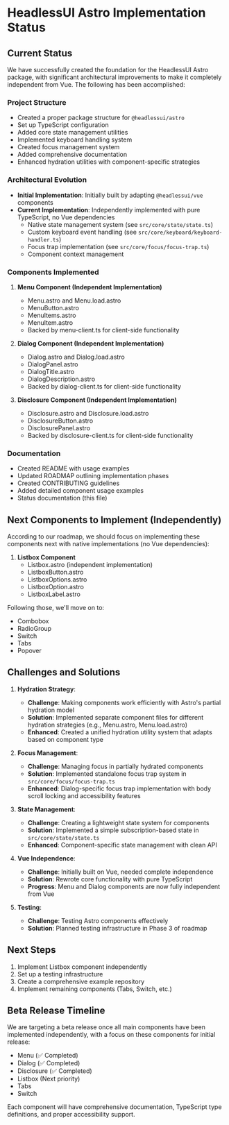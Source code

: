 # HeadlessUI Astro Implementation Status

## Current Status

We have successfully created the foundation for the HeadlessUI Astro package, with significant architectural improvements to make it completely independent from Vue. The following has been accomplished:

### Project Structure

- Created a proper package structure for `@headlessui/astro`
- Set up TypeScript configuration
- Added core state management utilities
- Implemented keyboard handling system
- Created focus management system
- Added comprehensive documentation
- Enhanced hydration utilities with component-specific strategies

### Architectural Evolution

- **Initial Implementation**: Initially built by adapting `@headlessui/vue` components
- **Current Implementation**: Independently implemented with pure TypeScript, no Vue dependencies
  - Native state management system (see `src/core/state/state.ts`)
  - Custom keyboard event handling (see `src/core/keyboard/keyboard-handler.ts`)
  - Focus trap implementation (see `src/core/focus/focus-trap.ts`)
  - Component context management

### Components Implemented

1. **Menu Component (Independent Implementation)**
   - Menu.astro and Menu.load.astro
   - MenuButton.astro
   - MenuItems.astro
   - MenuItem.astro
   - Backed by menu-client.ts for client-side functionality

2. **Dialog Component (Independent Implementation)**
   - Dialog.astro and Dialog.load.astro
   - DialogPanel.astro
   - DialogTitle.astro
   - DialogDescription.astro
   - Backed by dialog-client.ts for client-side functionality

3. **Disclosure Component (Independent Implementation)**
   - Disclosure.astro and Disclosure.load.astro
   - DisclosureButton.astro
   - DisclosurePanel.astro
   - Backed by disclosure-client.ts for client-side functionality

### Documentation

- Created README with usage examples
- Updated ROADMAP outlining implementation phases
- Created CONTRIBUTING guidelines
- Added detailed component usage examples
- Status documentation (this file)

## Next Components to Implement (Independently)

According to our roadmap, we should focus on implementing these components next with native implementations (no Vue dependencies):

1. **Listbox Component**
   - Listbox.astro (independent implementation)
   - ListboxButton.astro
   - ListboxOptions.astro
   - ListboxOption.astro
   - ListboxLabel.astro

Following those, we'll move on to:
- Combobox
- RadioGroup
- Switch
- Tabs
- Popover

## Challenges and Solutions

1. **Hydration Strategy**: 
   - **Challenge**: Making components work efficiently with Astro's partial hydration model
   - **Solution**: Implemented separate component files for different hydration strategies (e.g., Menu.astro, Menu.load.astro)
   - **Enhanced**: Created a unified hydration utility system that adapts based on component type

2. **Focus Management**:
   - **Challenge**: Managing focus in partially hydrated components
   - **Solution**: Implemented standalone focus trap system in `src/core/focus/focus-trap.ts`
   - **Enhanced**: Dialog-specific focus trap implementation with body scroll locking and accessibility features

3. **State Management**:
   - **Challenge**: Creating a lightweight state system for components
   - **Solution**: Implemented a simple subscription-based state in `src/core/state/state.ts`
   - **Enhanced**: Component-specific state management with clean API

4. **Vue Independence**:
   - **Challenge**: Initially built on Vue, needed complete independence
   - **Solution**: Rewrote core functionality with pure TypeScript
   - **Progress**: Menu and Dialog components are now fully independent from Vue

5. **Testing**:
   - **Challenge**: Testing Astro components effectively
   - **Solution**: Planned testing infrastructure in Phase 3 of roadmap

## Next Steps

1. Implement Listbox component independently
2. Set up a testing infrastructure
3. Create a comprehensive example repository
4. Implement remaining components (Tabs, Switch, etc.)

## Beta Release Timeline

We are targeting a beta release once all main components have been implemented independently, with a focus on these components for initial release:

- Menu (✅ Completed)
- Dialog (✅ Completed)
- Disclosure (✅ Completed)
- Listbox (Next priority)
- Tabs
- Switch

Each component will have comprehensive documentation, TypeScript type definitions, and proper accessibility support.